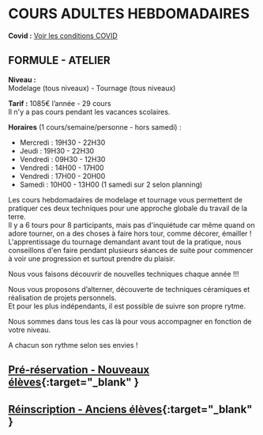 # COURS ADULTES HEBDOMADAIRES  
**Covid :** [Voir les conditions COVID](covid)  
  
  
## FORMULE - ATELIER  

**Niveau :**  
Modelage (tous niveaux) - Tournage (tous niveaux)  

**Tarif :** 1085€ l’année - 29 cours  
Il n'y a pas cours pendant les vacances scolaires. 
  
**Horaires** (1 cours/semaine/personne - hors samedi) :  
- Mercredi : 19H30 - 22H30 
- Jeudi    : 19H30 - 22H30
- Vendredi : 09H30 - 12H30
- Vendredi : 14H00 - 17H00  
- Vendredi : 17H00 - 20H00
- Samedi   : 10H00 - 13H00 (1 samedi sur 2 selon planning)  

 
Les cours hebdomadaires de modelage et tournage vous permettent de pratiquer ces deux techniques pour une approche globale du travail de la terre.  
Il y a 6 tours pour 8 participants, mais pas d'inquiétude car même quand on adore tourner, on a des choses à faire hors tour, comme décorer, émailler !  
L'apprentissage du tournage demandant avant tout de la pratique, nous conseillons d'en faire pendant plusieurs séances de suite pour commencer à voir une progression et surtout prendre du plaisir.  

Nous vous faisons découvrir de nouvelles techniques chaque année !!!  

Nous vous proposons d’alterner, découverte de techniques céramiques et réalisation de projets personnels.  
Et pour les plus indépendants, il est possible de suivre son propre rytme.  

Nous sommes dans tous les cas là pour vous accompagner en fonction de votre niveau.

A chacun son rythme selon ses envies !  

 




## [Pré-réservation - Nouveaux élèves](https://docs.google.com/forms/d/e/1FAIpQLSfiOYuRfo39ey0bUvQk9uAFC9Z9DWT6ejF2WJXZdvXktcWh9g/viewform?vc=0&c=0&w=1&flr=0){:target="_blank" }  


## [Réinscription - Anciens élèves](https://www.helloasso.com/associations/fans-de-terre/evenements/reinscriptions-adultes-2021-2022){:target="_blank" }    





